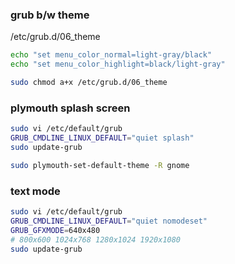 ### grub b/w theme

/etc/grub.d/06_theme
```bash
echo "set menu_color_normal=light-gray/black"
echo "set menu_color_highlight=black/light-gray"
```

```bash
sudo chmod a+x /etc/grub.d/06_theme
```

### plymouth splash screen

```bash
sudo vi /etc/default/grub
GRUB_CMDLINE_LINUX_DEFAULT="quiet splash"
sudo update-grub

sudo plymouth-set-default-theme -R gnome
```

### text mode

```bash
sudo vi /etc/default/grub
GRUB_CMDLINE_LINUX_DEFAULT="quiet nomodeset"
GRUB_GFXMODE=640x480
# 800x600 1024x768 1280x1024 1920x1080
sudo update-grub
```
